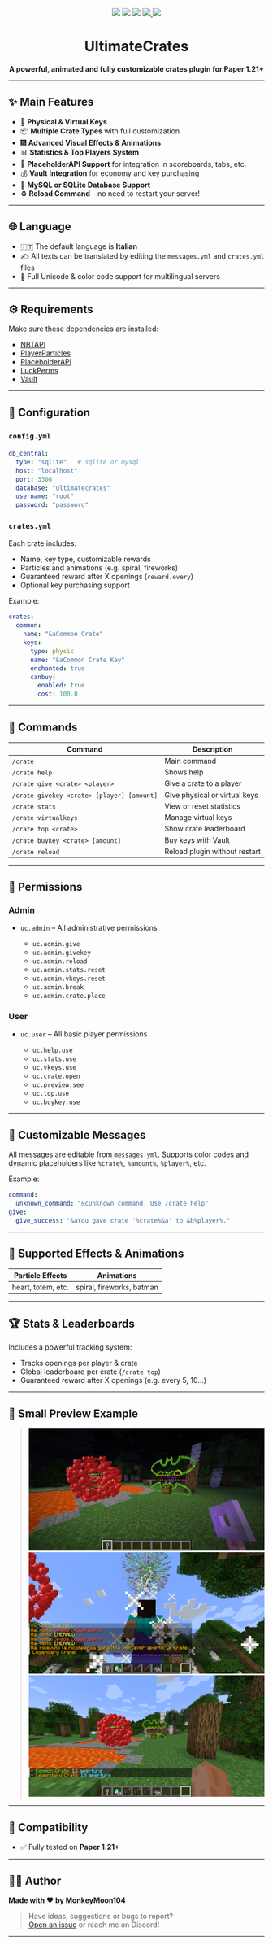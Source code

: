 <p align="center">
  <img src="https://img.shields.io/badge/Minecraft-1.21-blue?style=for-the-badge">
  <img src="https://img.shields.io/badge/API-Paper-yellow?style=for-the-badge">
  <img src="https://img.shields.io/badge/Version-1.1.5-brightgreen?style=for-the-badge">
  <a href="https://github.com/MonkeyMoon104/UltimateCrates/releases/latest">
    <img src="https://img.shields.io/badge/Download-UltimateCrates-blueviolet?style=for-the-badge">
  </a>
  <a href="https://github.com/MonkeyMoon104/UltimateCrates/stargazers">
    <img src="https://img.shields.io/github/stars/MonkeyMoon104/UltimateCrates?style=for-the-badge&logo=github">
  </a>
</p>

<h1 align="center">UltimateCrates</h1>
<p align="center"><b>A powerful, animated and fully customizable crates plugin for Paper 1.21+</b></p>

---

## ✨ Main Features

* 🔑 **Physical & Virtual Keys**
* 📦 **Multiple Crate Types** with full customization
* 🎆 **Advanced Visual Effects & Animations**
* 📊 **Statistics & Top Players System**
* 🧠 **PlaceholderAPI Support** for integration in scoreboards, tabs, etc.
* 💰 **Vault Integration** for economy and key purchasing
* 🧼 **MySQL or SQLite Database Support**
* ♻️ **Reload Command** – no need to restart your server!

---

## 🌐 Language

* 🇮🇹 The default language is **Italian**
* ✍️ All texts can be translated by editing the `messages.yml` and `crates.yml` files
* 🧩 Full Unicode & color code support for multilingual servers

---

## ⚙️ Requirements

Make sure these dependencies are installed:

- [NBTAPI](https://www.spigotmc.org/resources/nbt-api.7939/)
- [PlayerParticles](https://www.spigotmc.org/resources/playerparticles.40261/)
- [PlaceholderAPI](https://www.spigotmc.org/resources/placeholderapi.6245/)
- [LuckPerms](https://luckperms.net/)
- [Vault](https://www.spigotmc.org/resources/vault.34315/)

---

## 🧩 Configuration

### `config.yml`

```yaml
db_central:
  type: "sqlite"   # sqlite or mysql
  host: "localhost"
  port: 3306
  database: "ultimatecrates"
  username: "root"
  password: "password"
````

### `crates.yml`

Each crate includes:

* Name, key type, customizable rewards
* Particles and animations (e.g. spiral, fireworks)
* Guaranteed reward after X openings (`reward.every`)
* Optional key purchasing support

Example:

```yaml
crates:
  common:
    name: "&aCommon Crate"
    keys:
      type: physic
      name: "&aCommon Crate Key"
      enchanted: true
      canbuy:
        enabled: true
        cost: 100.0
```

---

## 🔧 Commands

| Command                                    | Description                   |
| ------------------------------------------ | ----------------------------- |
| `/crate`                                   | Main command                  |
| `/crate help`                              | Shows help                    |
| `/crate give <crate> <player>`             | Give a crate to a player      |
| `/crate givekey <crate> [player] [amount]` | Give physical or virtual keys |
| `/crate stats`                             | View or reset statistics      |
| `/crate virtualkeys`                       | Manage virtual keys           |
| `/crate top <crate>`                       | Show crate leaderboard        |
| `/crate buykey <crate> [amount]`           | Buy keys with Vault           |
| `/crate reload`                            | Reload plugin without restart |

---

## 🔐 Permissions

### Admin

* `uc.admin` – All administrative permissions

  * `uc.admin.give`
  * `uc.admin.givekey`
  * `uc.admin.reload`
  * `uc.admin.stats.reset`
  * `uc.admin.vkeys.reset`
  * `uc.admin.break`
  * `uc.admin.crate.place`

### User

* `uc.user` – All basic player permissions

  * `uc.help.use`
  * `uc.stats.use`
  * `uc.vkeys.use`
  * `uc.crate.open`
  * `uc.preview.see`
  * `uc.top.use`
  * `uc.buykey.use`

---

## 💬 Customizable Messages

All messages are editable from `messages.yml`. Supports color codes and dynamic placeholders like `%crate%`, `%amount%`, `%player%`, etc.

Example:

```yaml
command:
  unknown_command: "&cUnknown command. Use /crate help"
give:
  give_success: "&aYou gave crate '%crate%&a' to &b%player%."
```

---

## 🔮 Supported Effects & Animations

| Particle Effects   | Animations                |
| ------------------ | ------------------------- |
| heart, totem, etc. | spiral, fireworks, batman |

---

## 🏆 Stats & Leaderboards

Includes a powerful tracking system:

* Tracks openings per player & crate
* Global leaderboard per crate (`/crate top`)
* Guaranteed reward after X openings (e.g. every 5, 10...)

---

## 📸 Small Preview Example

> ![Crates](https://github.com/MonkeyMoon104/UltimateCrates/blob/master/2025-06-22_14.45.34.png?raw=true)
> ![EffectCrates](https://github.com/MonkeyMoon104/UltimateCrates/blob/master/2025-06-22_14.49.15.png?raw=true)
> ![StatsCrate](https://github.com/MonkeyMoon104/UltimateCrates/blob/master/2025-06-22_14.49.55.png?raw=true)

---

## 🧪 Compatibility

* ✅ Fully tested on **Paper 1.21+**

---

## 👨‍💻 Author

**Made with ❤️ by MonkeyMoon104**

> Have ideas, suggestions or bugs to report?<br>
> [Open an issue](https://github.com/MonkeyMoon104/UltimateCrates/issues) or reach me on Discord!

---
